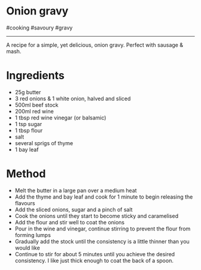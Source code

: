 # Onion gravy

#cooking #savoury #gravy 

-----

A recipe for a simple, yet delicious, onion gravy.  Perfect with sausage & mash.

# Ingredients

- 25g butter
- 3 red onions & 1 white onion, halved and sliced
- 500ml beef stock
- 200ml red wine
- 1 tbsp red wine vinegar (or balsamic)
- 1 tsp sugar
- 1 tbsp flour
- salt
- several sprigs of thyme
- 1 bay leaf

# Method

- Melt the butter in a large pan over a medium heat
- Add the thyme and bay leaf and cook for 1 minute to begin releasing the flavours
- Add the sliced onions, sugar and a pinch of salt
- Cook the onions until they start to become sticky and caramelised
- Add the flour and stir well to coat the onions
- Pour in the wine and vinegar, continue stirring to prevent the flour from forming lumps
- Gradually add the stock until the consistency is a little thinner than you would like 
- Continue to stir for about 5 minutes until you achieve the desired consistency.  I like just thick enough to coat the back of a spoon.


